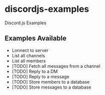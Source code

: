 # discordjs-examples
 Discord.js Examples

## Examples Available

* Lonnect to server 
* List all channels
* List all members
* [TODO] Fetch all messages from a channel
* [TODO] Reply to a DM
* [TODO] Reply to a message
* [TODO] Store members to a database
* [TODO] Store messages to a database
